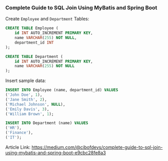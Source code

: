 ### Complete Guide to SQL Join Using MyBatis and Spring Boot

Create `Employee` and `Department` Tables:

```sql
CREATE TABLE Employee (
    id INT AUTO_INCREMENT PRIMARY KEY,
    name VARCHAR(255) NOT NULL,
    department_id INT
);

CREATE TABLE Department (
    id INT AUTO_INCREMENT PRIMARY KEY,
    name VARCHAR(255) NOT NULL
);

```

Insert sample data:

```sql
INSERT INTO Employee (name, department_id) VALUES 
('John Doe', 1), 
('Jane Smith', 2),
('Michael Johnson', NULL),
('Emily Davis', 3),
('William Brown', 1);

INSERT INTO Department (name) VALUES 
('HR'), 
('Finance'), 
('IT');

```

Article Link: https://medium.com/@cibofdevs/complete-guide-to-sql-join-using-mybatis-and-spring-boot-e9cbc28fe8a3
